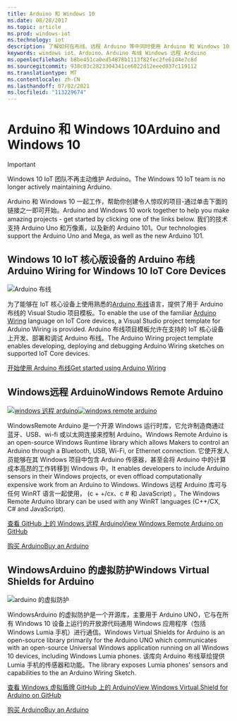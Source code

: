 ```yaml
---
title: Arduino 和 Windows 10
ms.date: 08/28/2017
ms.topic: article
ms.prod: windows-iot
ms.technology: iot
description: 了解如何在布线、远程 Arduino 等中同时使用 Arduino 和 Windows 10。
keywords: windows iot、Arduino、Arduino 布线 Windows 远程 Arduino
ms.openlocfilehash: b8be451ca0ed54878b1113f82fec2fe61d4e7c8d
ms.sourcegitcommit: 938c83c2823304341ce6022d12eeed037c119112
ms.translationtype: MT
ms.contentlocale: zh-CN
ms.lasthandoff: 07/02/2021
ms.locfileid: "113229674"
---
```

# <a name="arduino-and-windows-10"></a><span data-ttu-id="34915-104">Arduino 和 Windows 10</span><span class="sxs-lookup"><span data-stu-id="34915-104">Arduino and Windows 10</span></span>

> [!IMPORTANT]
> <span data-ttu-id="34915-105">Windows 10 IoT 团队不再主动维护 Arduino。</span><span class="sxs-lookup"><span data-stu-id="34915-105">The Windows 10 IoT team is no longer actively maintaining Arduino.</span></span>

<span data-ttu-id="34915-106">Arduino 和 Windows 10 一起工作，帮助你创建令人惊叹的项目-通过单击下面的链接之一即可开始。</span><span class="sxs-lookup"><span data-stu-id="34915-106">Arduino and Windows 10 work together to help you make amazing projects - get started by clicking one of the links below.</span></span> <span data-ttu-id="34915-107">我们的技术支持 Arduino Uno 和万像素，以及新的 Arduino 101。</span><span class="sxs-lookup"><span data-stu-id="34915-107">Our technologies support the Arduino Uno and Mega, as well as the new Arduino 101.</span></span>

## <a name="arduino-wiring-for-windows-10-iot-core-devices"></a><span data-ttu-id="34915-108">Windows 10 IoT 核心版设备的 Arduino 布线</span><span class="sxs-lookup"><span data-stu-id="34915-108">Arduino Wiring for Windows 10 IoT Core Devices</span></span>

![Arduino 布线](../media/ArduinoAndWindows10/Lighning_0.png)

<span data-ttu-id="34915-110">为了能够在 IoT 核心设备上使用熟悉的[Arduino 布线](https://www.arduino.cc/en/Reference/HomePage)语言，提供了用于 Arduino 布线的 Visual Studio 项目模板。</span><span class="sxs-lookup"><span data-stu-id="34915-110">To enable the use of the familiar [Arduino Wiring](https://www.arduino.cc/en/Reference/HomePage) language on IoT Core devices, a Visual Studio project template for Arduino Wiring is provided.</span></span> <span data-ttu-id="34915-111">Arduino 布线项目模板允许在支持的 IoT 核心设备上开发、部署和调试 Arduino 布线。</span><span class="sxs-lookup"><span data-stu-id="34915-111">The Arduino Wiring project template enables developing, deploying and debugging Arduino Wiring sketches on supported IoT Core devices.</span></span>
    
[<span data-ttu-id="34915-112">开始使用 Arduino 布线</span><span class="sxs-lookup"><span data-stu-id="34915-112">Get started using Arduino Wiring</span></span>](ArduinoWiring.md)   

## <a name="windows-remote-arduino"></a><span data-ttu-id="34915-113">Windows远程 Arduino</span><span class="sxs-lookup"><span data-stu-id="34915-113">Windows Remote Arduino</span></span>

<span data-ttu-id="34915-114">[![windows 远程 arduino](../media/ArduinoAndWindows10/WindowsPhone_0.png)](https://github.com/ms-iot/remote-wiring)</span><span class="sxs-lookup"><span data-stu-id="34915-114">[![windows remote arduino](../media/ArduinoAndWindows10/WindowsPhone_0.png)](https://github.com/ms-iot/remote-wiring)</span></span>

<span data-ttu-id="34915-115">WindowsRemote Arduino 是一个开源 Windows 运行时库，它允许制造商通过蓝牙、USB、wi-fi 或以太网连接来控制 Arduino。</span><span class="sxs-lookup"><span data-stu-id="34915-115">Windows Remote Arduino is an open-source Windows Runtime library which allows Makers to control an Arduino through a Bluetooth, USB, Wi-Fi, or Ethernet connection.</span></span> <span data-ttu-id="34915-116">它使开发人员能够在其 Windows 项目中包含 Arduino 传感器，甚至会将 Arduino 中的计算成本高昂的工作转移到 Windows 中。</span><span class="sxs-lookup"><span data-stu-id="34915-116">It enables developers to include Arduino sensors in their Windows projects, or even offload computationally expensive work from an Arduino to Windows.</span></span> <span data-ttu-id="34915-117">Windows 远程 Arduino 库可与任何 WinRT 语言一起使用， (c + +/cx、c # 和 JavaScript) 。</span><span class="sxs-lookup"><span data-stu-id="34915-117">The Windows Remote Arduino library can be used with any WinRT languages (C++/CX, C# and JavaScript).</span></span>

[<span data-ttu-id="34915-118">查看 GitHub 上的 Windows 远程 Arduino</span><span class="sxs-lookup"><span data-stu-id="34915-118">View Windows Remote Arduino on GitHub</span></span>](https://github.com/ms-iot/remote-wiring)

[<span data-ttu-id="34915-119">购买 Arduino</span><span class="sxs-lookup"><span data-stu-id="34915-119">Buy an Arduino</span></span>](http://store-usa.arduino.cc/)
</div>
</div>

## <a name="windows-virtual-shields-for-arduino"></a><span data-ttu-id="34915-120">WindowsArduino 的虚拟防护</span><span class="sxs-lookup"><span data-stu-id="34915-120">Windows Virtual Shields for Arduino</span></span>

![arduino 的虚拟防护](../media/ArduinoAndWindows10/Arduino_1.png)

<span data-ttu-id="34915-122">WindowsArduino 的虚拟防护是一个开源库，主要用于 Arduino UNO，它与在所有 Windows 10 设备上运行的开放源代码通用 Windows 应用程序（包括 Windows Lumia 手机）进行通信。</span><span class="sxs-lookup"><span data-stu-id="34915-122">Windows Virtual Shields for Arduino is an open-source library primarily for the Arduino UNO which communicates with an open-source Universal Windows application running on all Windows 10 devices, including Windows Lumia phones.</span></span> <span data-ttu-id="34915-123">该库向 Arduino 布线草绘提供 Lumia 手机的传感器和功能。</span><span class="sxs-lookup"><span data-stu-id="34915-123">The library exposes Lumia phones' sensors and capabilities to the an Arduino Wiring Sketch.</span></span>

[<span data-ttu-id="34915-124">查看 Windows 虚拟盾牌 GitHub 上的 Arduino</span><span class="sxs-lookup"><span data-stu-id="34915-124">View Windows Virtual Shield for Arduino on GitHub</span></span>](https://github.com/ms-iot/virtual-shields-arduino)

[<span data-ttu-id="34915-125">购买 Arduino</span><span class="sxs-lookup"><span data-stu-id="34915-125">Buy an Arduino</span></span>](http://store-usa.arduino.cc/)
</div>
</div>
